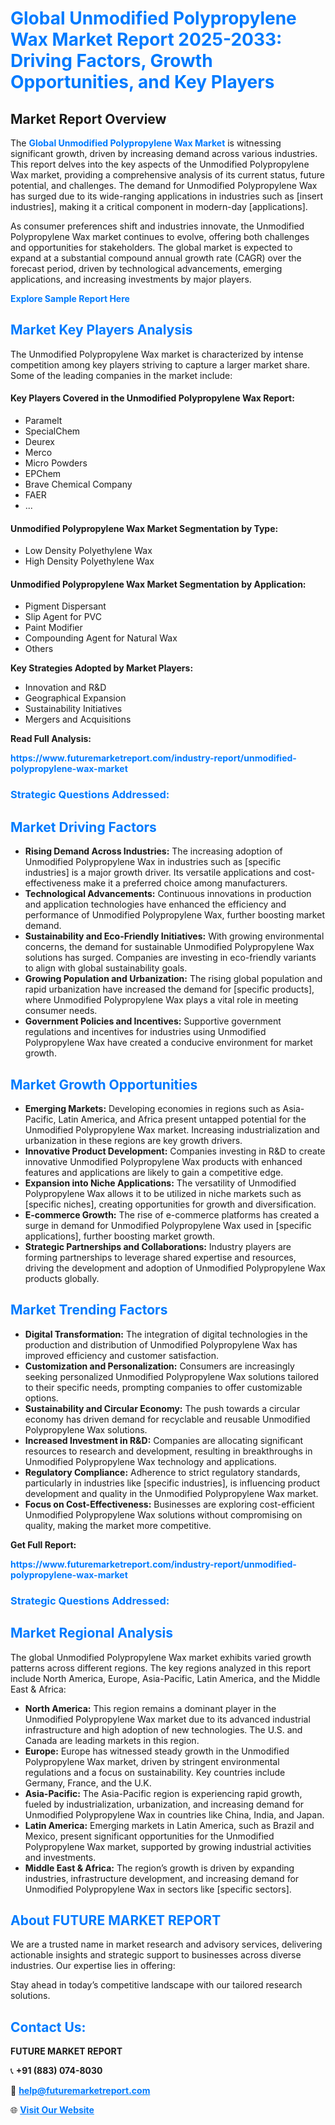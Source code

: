 <h1 style="color: #007BFF;">Global Unmodified Polypropylene Wax Market Report 2025-2033: Driving Factors, Growth Opportunities, and Key Players</h1>

<section id="overview">
<h2>Market Report Overview</h2>
<p>The <a href="https://www.futuremarketreport.com/industry-report/unmodified-polypropylene-wax-market" style="color: #007BFF; text-decoration: none;"><strong>Global Unmodified Polypropylene Wax Market</strong></a> is witnessing significant growth, driven by increasing demand across various industries. This report delves into the key aspects of the Unmodified Polypropylene Wax market, providing a comprehensive analysis of its current status, future potential, and challenges. The demand for Unmodified Polypropylene Wax has surged due to its wide-ranging applications in industries such as [insert industries], making it a critical component in modern-day [applications].</p>
<p>As consumer preferences shift and industries innovate, the Unmodified Polypropylene Wax market continues to evolve, offering both challenges and opportunities for stakeholders. The global market is expected to expand at a substantial compound annual growth rate (CAGR) over the forecast period, driven by technological advancements, emerging applications, and increasing investments by major players.</p>
</section>

<section id="overview">
<p><a href="https://www.futuremarketreport.com/request-sample/reportId=105245" style="color: #007BFF; text-decoration: none;"><strong>Explore Sample Report Here</strong></a></p>
</section>

<section id="key-players">
<h2 style="color: #007BFF;">Market Key Players Analysis</h2>
<p>The Unmodified Polypropylene Wax market is characterized by intense competition among key players striving to capture a larger market share. Some of the leading companies in the market include:</p>
<h4>Key Players Covered in the Unmodified Polypropylene Wax Report:</h4>
<ul><li>Paramelt</li><li>SpecialChem</li><li>Deurex</li><li>Merco</li><li>Micro Powders</li><li>EPChem</li><li>Brave Chemical Company</li><li>FAER</li><li>...</li></ul>
<h4>Unmodified Polypropylene Wax Market Segmentation by Type:</h4>
<ul><li>Low Density Polyethylene Wax</li><li>High Density Polyethylene Wax</li></ul>

<h4>Unmodified Polypropylene Wax Market Segmentation by Application:</h4>
<ul><li>Pigment Dispersant</li><li>Slip Agent for PVC</li><li>Paint Modifier</li><li>Compounding Agent for Natural Wax</li><li>Others</li></ul>
<p><strong>Key Strategies Adopted by Market Players:</strong></p>
<ul>
<li>Innovation and R&D</li>
<li>Geographical Expansion</li>
<li>Sustainability Initiatives</li>
<li>Mergers and Acquisitions</li>
</ul>
</section>

<section>
<p><strong>Read Full Analysis: </strong></p><a href="https://www.futuremarketreport.com/industry-report/unmodified-polypropylene-wax-market" style="color: #007BFF; text-decoration: none;"><strong>https://www.futuremarketreport.com/industry-report/unmodified-polypropylene-wax-market</strong></a>
<h3 style="color: #007BFF;">Strategic Questions Addressed:</h3>
</section>

<section id="driving-factors">
<h2 style="color: #007BFF;">Market Driving Factors</h2>
<ul>
<li><strong>Rising Demand Across Industries:</strong> The increasing adoption of Unmodified Polypropylene Wax in industries such as [specific industries] is a major growth driver. Its versatile applications and cost-effectiveness make it a preferred choice among manufacturers.</li>
<li><strong>Technological Advancements:</strong> Continuous innovations in production and application technologies have enhanced the efficiency and performance of Unmodified Polypropylene Wax, further boosting market demand.</li>
<li><strong>Sustainability and Eco-Friendly Initiatives:</strong> With growing environmental concerns, the demand for sustainable Unmodified Polypropylene Wax solutions has surged. Companies are investing in eco-friendly variants to align with global sustainability goals.</li>
<li><strong>Growing Population and Urbanization:</strong> The rising global population and rapid urbanization have increased the demand for [specific products], where Unmodified Polypropylene Wax plays a vital role in meeting consumer needs.</li>
<li><strong>Government Policies and Incentives:</strong> Supportive government regulations and incentives for industries using Unmodified Polypropylene Wax have created a conducive environment for market growth.</li>
</ul>
</section>

<section id="growth-opportunities">
<h2 style="color: #007BFF;">Market Growth Opportunities</h2>
<ul>
<li><strong>Emerging Markets:</strong> Developing economies in regions such as Asia-Pacific, Latin America, and Africa present untapped potential for the Unmodified Polypropylene Wax market. Increasing industrialization and urbanization in these regions are key growth drivers.</li>
<li><strong>Innovative Product Development:</strong> Companies investing in R&D to create innovative Unmodified Polypropylene Wax products with enhanced features and applications are likely to gain a competitive edge.</li>
<li><strong>Expansion into Niche Applications:</strong> The versatility of Unmodified Polypropylene Wax allows it to be utilized in niche markets such as [specific niches], creating opportunities for growth and diversification.</li>
<li><strong>E-commerce Growth:</strong> The rise of e-commerce platforms has created a surge in demand for Unmodified Polypropylene Wax used in [specific applications], further boosting market growth.</li>
<li><strong>Strategic Partnerships and Collaborations:</strong> Industry players are forming partnerships to leverage shared expertise and resources, driving the development and adoption of Unmodified Polypropylene Wax products globally.</li>
</ul>
</section>

<section id="trending-factors">
<h2 style="color: #007BFF;">Market Trending Factors</h2>
<ul>
<li><strong>Digital Transformation:</strong> The integration of digital technologies in the production and distribution of Unmodified Polypropylene Wax has improved efficiency and customer satisfaction.</li>
<li><strong>Customization and Personalization:</strong> Consumers are increasingly seeking personalized Unmodified Polypropylene Wax solutions tailored to their specific needs, prompting companies to offer customizable options.</li>
<li><strong>Sustainability and Circular Economy:</strong> The push towards a circular economy has driven demand for recyclable and reusable Unmodified Polypropylene Wax solutions.</li>
<li><strong>Increased Investment in R&D:</strong> Companies are allocating significant resources to research and development, resulting in breakthroughs in Unmodified Polypropylene Wax technology and applications.</li>
<li><strong>Regulatory Compliance:</strong> Adherence to strict regulatory standards, particularly in industries like [specific industries], is influencing product development and quality in the Unmodified Polypropylene Wax market.</li>
<li><strong>Focus on Cost-Effectiveness:</strong> Businesses are exploring cost-efficient Unmodified Polypropylene Wax solutions without compromising on quality, making the market more competitive.</li>
</ul>
</section>

<section>
<p><strong>Get Full Report: </strong></p><a href="https://www.futuremarketreport.com/industry-report/unmodified-polypropylene-wax-market" style="color: #007BFF; text-decoration: none;"><strong>https://www.futuremarketreport.com/industry-report/unmodified-polypropylene-wax-market</strong></a>
<h3 style="color: #007BFF;">Strategic Questions Addressed:</h3>
</section>


<section id="regional-analysis">
<h2 style="color: #007BFF;">Market Regional Analysis</h2>
<p>The global Unmodified Polypropylene Wax market exhibits varied growth patterns across different regions. The key regions analyzed in this report include North America, Europe, Asia-Pacific, Latin America, and the Middle East & Africa:</p>
<ul>
<li><strong>North America:</strong> This region remains a dominant player in the Unmodified Polypropylene Wax market due to its advanced industrial infrastructure and high adoption of new technologies. The U.S. and Canada are leading markets in this region.</li>
<li><strong>Europe:</strong> Europe has witnessed steady growth in the Unmodified Polypropylene Wax market, driven by stringent environmental regulations and a focus on sustainability. Key countries include Germany, France, and the U.K.</li>
<li><strong>Asia-Pacific:</strong> The Asia-Pacific region is experiencing rapid growth, fueled by industrialization, urbanization, and increasing demand for Unmodified Polypropylene Wax in countries like China, India, and Japan.</li>
<li><strong>Latin America:</strong> Emerging markets in Latin America, such as Brazil and Mexico, present significant opportunities for the Unmodified Polypropylene Wax market, supported by growing industrial activities and investments.</li>
<li><strong>Middle East & Africa:</strong> The region’s growth is driven by expanding industries, infrastructure development, and increasing demand for Unmodified Polypropylene Wax in sectors like [specific sectors].</li>
</ul>
</section>

<footer>
<h2 style="color: #007BFF;">About FUTURE MARKET REPORT</h2>
<p>We are a trusted name in market research and advisory services, delivering actionable insights and strategic support to businesses across diverse industries. Our expertise lies in offering:</p>

<p>Stay ahead in today’s competitive landscape with our tailored research solutions.</p>

<h2 style="color: #007BFF;">Contact Us:</h2>
<p><strong>FUTURE MARKET REPORT</strong></p>
<p>📞 <strong>+91 (883) 074-8030</strong></p>
<p>📧 <strong><a href="mailto:help@futuremarketreport.com" style="color: #007BFF;">help@futuremarketreport.com</a></strong></p>
<p>🌐 <strong><a href="https://www.futuremarketreport.com/" style="color: #007BFF;">Visit Our Website</a></strong></p>
</footer>